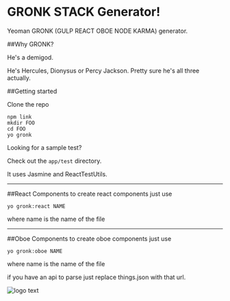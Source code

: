 GRONK STACK Generator!
===============

Yeoman GRONK (GULP REACT OBOE NODE KARMA) generator.


##Why GRONK?

He's a demigod.

He's Hercules, Dionysus or Percy Jackson. Pretty sure he's all three actually.

##Getting started

Clone the repo

```
npm link
mkdir FOO
cd FOO
yo gronk
```


Looking for a sample test?

Check out the `app/test` directory.

It uses Jasmine and ReactTestUtils.

---

##React Components
to create react components just use

`yo gronk:react NAME`

where name is the name of the file

---
##Oboe Components
to create oboe components just use

`yo gronk:oboe NAME`

where name is the name of the file

if you have an api to parse just replace things.json with that url.


![](http://31.media.tumblr.com/b2a004bfc1a7d2ea208417ee78d6c693/tumblr_mhok7pu2r91s1no33o1_400.gif "logo text")
